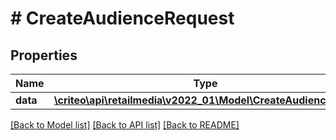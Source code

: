 # # CreateAudienceRequest

## Properties

Name | Type | Description | Notes
------------ | ------------- | ------------- | -------------
**data** | [**\criteo\api\retailmedia\v2022_01\Model\CreateAudienceBody**](CreateAudienceBody.md) |  |

[[Back to Model list]](../../README.md#models) [[Back to API list]](../../README.md#endpoints) [[Back to README]](../../README.md)
